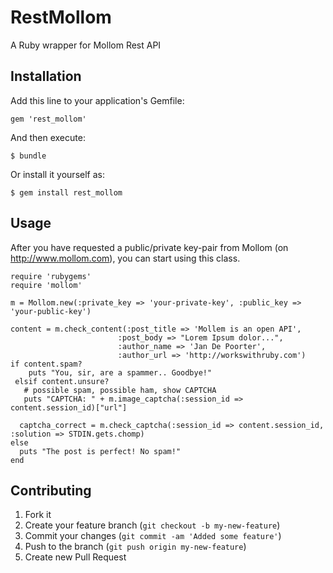 # RestMollom

A Ruby wrapper for Mollom Rest API

## Installation

Add this line to your application's Gemfile:

    gem 'rest_mollom'

And then execute:

    $ bundle

Or install it yourself as:

    $ gem install rest_mollom


## Usage

After you have requested a public/private key-pair from Mollom (on http://www.mollom.com), you can start using this class.

    require 'rubygems'
    require 'mollom'
  
    m = Mollom.new(:private_key => 'your-private-key', :public_key => 'your-public-key')

    content = m.check_content(:post_title => 'Mollem is an open API', 
							:post_body => "Lorem Ipsum dolor...",
							:author_name => 'Jan De Poorter',
							:author_url => 'http://workswithruby.com')
    if content.spam?
    	puts "You, sir, are a spammer.. Goodbye!"
     elsif content.unsure?
       # possible spam, possible ham, show CAPTCHA
       puts "CAPTCHA: " + m.image_captcha(:session_id => content.session_id)["url"]
    
      captcha_correct = m.check_captcha(:session_id => content.session_id, :solution => STDIN.gets.chomp)
    else
      puts "The post is perfect! No spam!"
    end

## Contributing

1. Fork it
2. Create your feature branch (`git checkout -b my-new-feature`)
3. Commit your changes (`git commit -am 'Added some feature'`)
4. Push to the branch (`git push origin my-new-feature`)
5. Create new Pull Request
